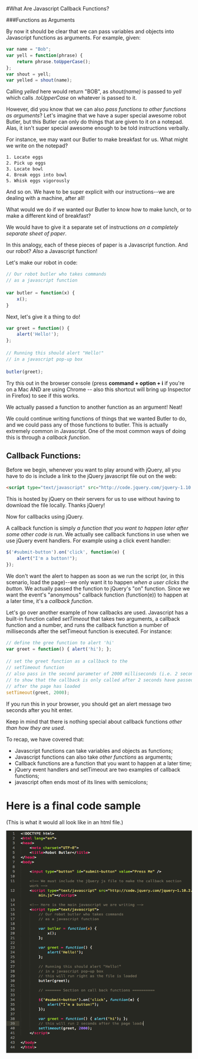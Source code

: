 #What Are Javascript Callback Functions?
	
###Functions as Arguments

By now it should be clear that we can pass variables and objects into Javascript functions as arguments. For example, given:

```javascript
var name = "Bob";
var yell = function(phrase) {
	return phrase.toUpperCase();
};
var shout = yell;
var yelled = shout(name);
```
	
Calling *yelled* here would return "BOB", as *shout(name)* is passed to *yell* which calls *.toUpperCase* on whatever is passed to it.

However, did you know that we can also *pass functions to other functions as arguments*? Let's imagine that we have a super special awesome robot Butler, but this Butler can only do things that are given to it on a notepad. Alas, it isn't super special awesome enough to be told instructions verbally.

For instance, we may want our Butler to make breakfast for us. What might we write on the notepad?

	1. Locate eggs
	2. Pick up eggs
	3. Locate bowl
	4. Break eggs into bowl
	5. Whisk eggs vigorously

And so on. We have to be super explicit with our instructions--we are dealing with a machine, after all!

What would we do if we wanted our Butler to know how to make lunch, or to make a different kind of breakfast? 

We would have to give it a separate set of instructions *on a completely separate sheet of paper*.

In this analogy, each of these pieces of paper is a Javascript function. And our robot? *Also* a Javascript function!

Let's make our robot in code:

```javascript
// Our robot butler who takes commands
// as a javascript function
	
var butler = function(x) {
	x();
}
```

Next, let's give it a thing to do!

```javascript
var greet = function() {
	alert('Hello!');
};
	
// Running this should alert "Hello!"
// in a javascript pop-up box
	
butler(greet);
```
	
Try this out in the browser console (press **command + option + i** if you're on a Mac AND are using Chrome -- also this shortcut will bring up Inspector in Firefox) to see if this works.

We actually passed a function to another function as an argument! Neat!

We could continue writing functions of things that we wanted Butler to do, and we could pass any of those functions to butler. This is actually extremely common in Javascript. One of the most common ways of doing this is through a *callback function*.

## Callback Functions:

Before we begin, whenever you want to play around with jQuery, all you have to do is include a link to the jQuery javascript file out on the web:

```html
<script type="text/javascript" src="http://code.jquery.com/jquery-1.10.2.min.js"></script>
```
	
This is hosted by jQuery on their servers for us to use without having to download the file locally. Thanks jQuery!

Now for callbacks using jQuery.

A callback function is simply *a function that you want to happen later after some other code is run*. We actually see callback functions in use when we use jQuery event handlers. For example using a click event handler:

```javascript
$('#submit-button').on('click', function(e) {
	alert("I'm a button!");
});
```
	
We don't want the alert to happen as soon as we run the script (or, in this scenario, load the page)--we only want it to happen *when a user clicks the button*. We actually passed the function to jQuery's "on" function. Since we want the event's "anonymous" callback function (function(e)) to happen at a later time, it's a *callback function*.

Let's go over another example of how callbacks are used. Javascript has a built-in function called *setTimeout* that takes two arguments, a callback function and a number, and runs the callback function a number of milliseconds after the setTimeout function is executed. For instance:

```javascript
// define the gree function to alert 'hi'
var greet = function() { alert('hi'); };
	
// set the greet function as a callback to the 
// setTimeout function
// also pass in the second parameter of 2000 milliseconds (i.e. 2 seconds)
// to show that the callback is only called after 2 seconds have passed
// after the page has loaded
setTimeout(greet, 2000);
```

If you run this in your browser, you should get an alert message two seconds after you hit enter.

Keep in mind that there is nothing special about callback functions *other than how they are used*.

To recap, we have covered that:

* Javascript functions can take variables and objects as functions;
* Javascript functions can also take *other functions* as arguments;
* Callback functions are a function that you want to happen at a later time;
* jQuery event handlers and setTimeout are two examples of callback functions;
* javascript often ends most of its lines with semicolons;

# Here is a final code sample
(This is what it would all look like in an html file.)

<div>
	<img src="finalcode.png" />
</div>


